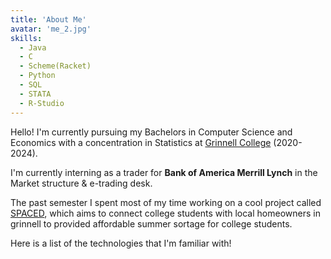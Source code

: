 ```yaml
---
title: 'About Me'
avatar: 'me_2.jpg'
skills:
  - Java 
  - C
  - Scheme(Racket)
  - Python
  - SQL
  - STATA
  - R-Studio
---
```


 Hello! I'm currently pursuing my Bachelors in Computer Science and Economics with a concentration in Statistics at [Grinnell College](https://www.grinnell.edu) (2020-2024).

I'm currently interning as a trader for **Bank of America Merrill Lynch** in the Market structure & e-trading desk. 

The past semester I spent most of my time working on a cool project called [SPACED](https://spaced.live), which aims to connect college students with local homeowners in grinnell to provided affordable summer sortage for college students.

Here is a list of the technologies that I'm familiar with!
